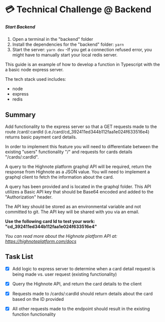 # 💳 Technical Challenge @ Backend

##### Start Backend

1. Open a terminal in the "backend" folder
2. Install the dependencies for the "backend" folder: `yarn`
3. Start the server: `yarn dev`
   -If you get a connection refused error, you might have to manually start your local redis server.

This guide is an example of how to develop a function in Typescript with
the a basic node express server.

The tech stack used includes:

- node
- express
- redis

## Summary

Add functionality to the express server so that a GET requests made to the route /card/:cardId (i.e./card/cd_392411ed344b112faa1e024f633516e4) returns basic payment card details.

In order to implement this feature you will need to differentiate between the existing "users" functionality "/" and requests for cards details "/cards/:cardId".

A query to the Highnote platform graphql API will be required, return the response from Highnote as a JSON value. You will need to implement a graphql client to fetch the information about the card.

A query has been provided and is located in the graphql folder. This API utilizes a Basic API key that should be Base64 encoded and added to the "Authorization" header.

The API key should be stored as an environmental variable and not committed to git. The API key will be shared with you via an email.

**Use the following card Id to test your work: "cd_392411ed344b112faa1e024f633516e4"**

_You can read more about the Highnote platform API at: https://highnoteplatform.com/docs_

## Task List

- [x] Add logic to express server to determine when a card detail request is being made vs. user request (existing functionality)

- [x] Query the Highnote API, and return the card details to the client

- [x] Requests made to /cards/:cardId should return details about the card based on the ID provided

- [x] All other requests made to the endpoint should result in the existing function functionality
